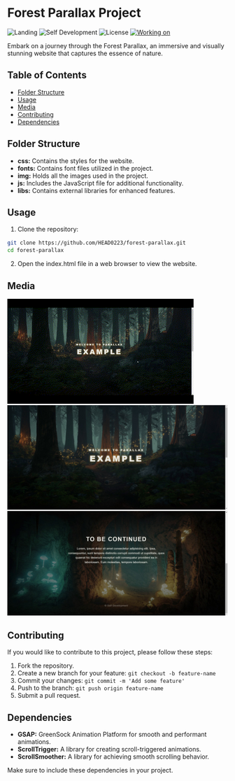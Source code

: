# Forest Parallax Project

![Landing](https://img.shields.io/badge/Landing-Forest_Parallax-brightgreen)
![Self Development](https://img.shields.io/badge/Project-Self_Development-red)
![License](https://img.shields.io/badge/License-MIT-yellow)
[![Working on](https://img.shields.io/badge/Working_on-Chrome-informational?logo=google-chrome&logoColor=white)](https://head0223.github.io/forest-parallax/)

Embark on a journey through the Forest Parallax, an immersive and visually stunning website that captures the essence of nature.

## Table of Contents

-  [Folder Structure](#folder-structure)
-  [Usage](#usage)
-  [Media](#Media)
-  [Contributing](#contributing)
-  [Dependencies](#dependencies)

## Folder Structure

-  **css:** Contains the styles for the website.
-  **fonts:** Contains font files utilized in the project.
-  **img:** Holds all the images used in the project.
-  **js:** Includes the JavaScript file for additional functionality.
-  **libs:** Contains external libraries for enhanced features.

## Usage

1. Clone the repository:

```bash
git clone https://github.com/HEAD0223/forest-parallax.git
cd forest-parallax
```

2. Open the index.html file in a web browser to view the website.

## Media

![Forest-Parallax](./img/Forest-Parallax.gif)
![forest-parallax_1](./img/forest-parallax_1.jpg)
![forest-parallax_2](./img/forest-parallax_2.jpg)

## Contributing

If you would like to contribute to this project, please follow these steps:

1. Fork the repository.
2. Create a new branch for your feature: `git checkout -b feature-name`
3. Commit your changes: `git commit -m 'Add some feature'`
4. Push to the branch: `git push origin feature-name`
5. Submit a pull request.

## Dependencies

-  **GSAP:** GreenSock Animation Platform for smooth and performant animations.
-  **ScrollTrigger:** A library for creating scroll-triggered animations.
-  **ScrollSmoother:** A library for achieving smooth scrolling behavior.

Make sure to include these dependencies in your project.
